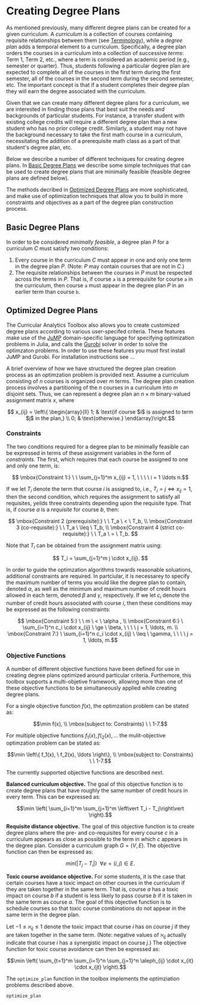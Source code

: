# Creating Degree Plans

As mentioned previously, many different degree plans can be created for a given curriculum.  A *curriculum* is a collection of courses containing requisite relationships between them (see [Terminology](@ref)), while a *degree plan* adds a temporal element to a curriculum.  Specifically, a degree plan orders the courses in a curriculum into a collection of successive *terms*: Term 1, Term 2, etc., where a term is considered an academic period (e.g., semester or quarter).  Thus, students following a particular degree plan are expected to complete all of the courses in the first term during the first semester, all of the courses in the second term during the second semester, etc.  The important concept is that if a student completes their degree plan they will earn the degree associated with the curriculum.

Given that we can create many different degree plans for a curriculum, we are interested in finding those plans that best suit the needs and backgrounds of particular students.  For instance, a transfer student with existing college credits will require a different degree plan than a new student who has no prior college credit.  Similarly, a student may not have the background necessary to take the first math course in a curriculum, necessitating the addition of a prerequisite math class as a part of that student's degree plan, etc.

Below we describe a number of different techniques for creating degree plans.  In [Basic Degree Plans](@ref) we describe some simple techniques that can be used to create degree plans that are minimally feasible (feasible degree plans are defined below).

The methods decribed in [Optimized Degree Plans](@ref) are more sophisticated, and make use of optimization techniques that allow you to build in more constraints and objectives as a part of the degree plan construction process.  

## Basic Degree Plans

In order to be considered *minimally feasible*, a degree plan $P$ for a curriculum $C$ must satisfy two conditions:

1. Every course in the curriculum $C$ must appear in one and only one term in the degree plan $P$.  (Note: $P$ may contain courses that are not in $C$.)
2. The requisite relationships between the courses in $P$ must be respected across the terms in $P$.  That is, if course ``a`` is a prerequisite for course ``a`` in the curriculum, then course ``a`` must appear in the degree plan $P$ in an earlier term than course ``b``.

## Optimized Degree Plans

The Curricular Analytics Toolbox also allows you to create customized degree plans according to various user-specifed criteria.  These features make use of the [JuMP](https://github.com/JuliaOpt/JuMP.jl) domain-specific language for specifying optimization problems in Julia, and calls the [Gurobi](https://www.gurobi.com) solver in order to solve the optimzaton problems.  In order to use these features you must first install JuMP and Gurobi.  For installation instructions see ... 

A brief overview of how we have structured the degree plan creation process as an optimzation problem is provided next.  Assume a curriculum consisting of $n$ courses is organized over $m$ terms. The degree plan creation process involves a partitioning of the $n$ courses in a curriculum into $m$ disjoint sets. Thus, we can represent a degree plan an $n \times m$ binary-valued assignment matrix $x$, where

```math
  x_{ij} = \left\{
  \begin{array}{ll}
  1; & \text{if course $i$ is assigned to term $j$ in the plan,} \\
  0; & \text{otherwise.}
  \end{array}\right.
```

### Constraints

The two conditions required for a degree plan to be minimally feasible can be expressed in terms of these assignment variables in the form of *constraints*.  The first, which requires that each course be assigned to one and only one term, is:

```math
  \mbox{Constraint 1:} \ \ \sum_{j=1}^m  x_{ij} = 1, \ \ \ \ i = 1 \ldots n.
```

If we let $T_i$ denote the term that course $i$ is assigned to, i.e., $T_i = j \iff x_{ij} = 1$, then the second condition, which requires the assignment to satisfy all requisites, yeilds three constraints depending upon the requisite type.  That is, if course $a$ is a *requisite* for course $b$, then:

```math
  \mbox{Constraint 2 (prerequisite):} \ \ T_a \ < \ T_b, \\
  \mbox{Constraint 3 (co-requisite):} \ \ T_a \ \leq \ T_b, \\
  \mbox{Constraint 4 (strict co-requisite):} \ \ T_a \ = \ T_b. 
```

Note that $T_i$ can be obtained from the assignment matrix using:

```math
 T_i = \sum_{j=1}^m j \cdot x_{ij}. 
```

In order to guide the optimzation algorithms towards reasonable soluations, additional constraints are required.  In partciular, it is necessarey to specify the maximum number of terms you would like the degree plan to contain, denoted $\alpha$, as well as the minimum and maximum  number of credit hours allowed in each term, denoted $\beta$ and $\gamma$, respectively.  If we let $c_i$ denote the number of credit hours associated with course $i$, then these conditions may be expressed as the following constraints:

```math
  \mbox{Constraint 5:} \ \ m \ < \ \alpha , \\
  \mbox{Constraint 6:} \ \sum_{i=1}^n c_i \cdot x_{ij} \ \ge \ \beta, \ \ \ \ j = 1, \ldots, m. \\
  \mbox{Constraint 7:} \ \sum_{i=1}^n c_i \cdot x_{ij} \ \leq \ \gamma, \ \ \ \ j = 1, \ldots, m.
```

### Objective Functions

A number of different objective functions have been defined for use in creating degree plans optimized around particular criteria.  Furthemore, this toolbox supports a multi-objetive framework, allowing more than one of these objective functions to be simultaneously applied while creating degree plans.  

For a single objective function $f(x)$, the optimzation problem can be stated as:
```math
\min f(x), \\
\mbox{subject to: Constraints} \ \ 1-7.
```

For multiple objective functions $f_1(x), f(_2(x), \ldots$  the mulit-objective optimzation problem can be stated as:
```math
\min \left\{ f_1(x), \ f_2(x), \ldots \right\}, \\
\mbox{subject to: Constraints} \ \ 1-7.
```

The currently supported objective functions are described next.

**Balanced curriculum objective.**  The goal of this objective function is to create degree plans that have roughly the same number of credit hours in every term.  This can be expressed as:

```math
\min \left( \sum_{i=1}^m \sum_{j=1}^m \left\vert T_i - T_j\right\vert \right).
```

**Requisite distance objective.**  The goal of this objective function is to create degree plans where the pre- and co-requisites for every course $c$ in a curriculum appears as close as possible to the term in which $c$ appears in the degree plan.  Consider a curriculum graph $G = (V,E)$.  The objective function can then be expressed as:

```math
  min\left( \left\vert T_j - T_i \right\vert \right) \ \  \forall e = (i,j) \in E.
```

**Toxic course avoidance objective.**  For some students, it is the case that certain courses have a toxic impact on other courses in the curriculum if they are taken together in the same term.  That is, course $a$ has a toxic impact on course $b$ if a student is less likely to pass course $b$ if it is taken in the same term as course $a$.  The goal of this objective function is to schedule courses so that toxic course combinations do not appear in the same term in the degree plan.

Let $-1 \leq \aleph_{ij} \leq 1$ denote the toxic impact that course $i$ has on course $j$ if they are taken together in the same term.  (Note: negative values of $\aleph_{ij}$ actually indicate that course $i$ has a synergistic impact on course $j$.) The objective function for toxic course avoidance can then be expressed as:

```math
\min \left( \sum_{t=1}^m \sum_{i=1}^n \sum_{j=1}^n  \aleph_{ij} \cdot x_{it} \cdot x_{jt} \right).
```

The `optimize_plan` function in the toolbox implements the optimziation problems described above.

```@docs
optimize_plan
```
